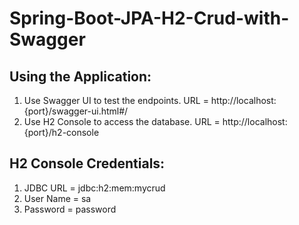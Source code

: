 # Spring-Boot-JPA-H2-Crud-with-Swagger

## Using the Application:
1. Use Swagger UI to test the endpoints. URL = http://localhost:{port}/swagger-ui.html#/
2. Use H2 Console to access the database. URL = http://localhost:{port}/h2-console

## H2 Console Credentials:
1. JDBC URL = jdbc:h2:mem:mycrud
2. User Name = sa
3. Password = password
